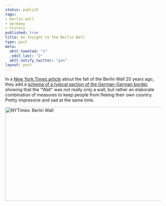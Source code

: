 ```yaml
--- 
status: publish
tags: 
- berlin wall
- Germany
- history
published: true
title: An Insight to the Berlin Wall
type: post
meta: 
  aktt_tweeted: "1"
  _edit_last: "2"
  aktt_notify_twitter: "yes"
layout: post
---
```

In a <a href="http://www.nytimes.com/2009/11/08/world/europe/08germany.html?_r=1&amp;emc=tnt&amp;tntemail1=y">New York Times article</a> about the fall of the Berlin Wall 20 years ago, they add a <a href="http://www.nytimes.com/imagepages/2009/11/06/world/08berlinwallgrfxB-ready.html">schema of a typical section of the German-German border</a>, showing that the "Wall" was not really only a wall, but rather an elaborate combination of measures to keep people from fleeing their own country. Pretty impressive and sad at the same time.

<a href="http://www.nytimes.com/imagepages/2009/11/06/world/08berlinwallgrfxB-ready.html"><img src="http://fredericiana.com/wp-content/uploads/2009/11/nyt-berlinwall-575x303.jpg" alt="NYTimes: Berlin Wall" title="NYTimes: Berlin Wall" class="alignnone size-large wp-image-2471" width="575" height="303"/></a>
